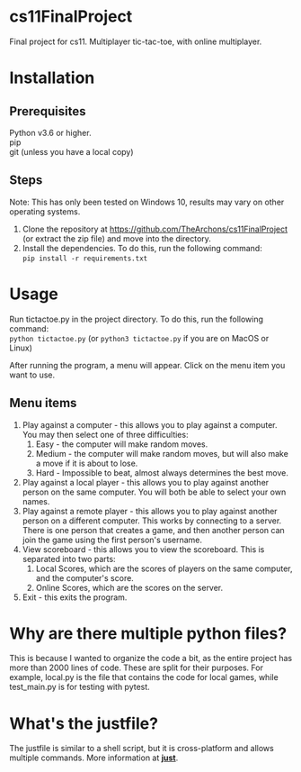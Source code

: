 # cs11FinalProject
Final project for cs11. Multiplayer tic-tac-toe, with online multiplayer.

# Installation
## Prerequisites
Python v3.6 or higher. \
pip \
git (unless you have a local copy)

## Steps
Note: This has only been tested on Windows 10, results may vary on other operating systems.

1. Clone the repository at https://github.com/TheArchons/cs11FinalProject (or extract the zip file) and move into the directory.
2. Install the dependencies. To do this, run the following command: \
    `pip install -r requirements.txt`

# Usage
Run tictactoe.py in the project directory. To do this, run the following command: \
    `python tictactoe.py` (or `python3 tictactoe.py` if you are on MacOS or Linux)

After running the program, a menu will appear. Click on the menu item you want to use.

## Menu items
1. Play against a computer - this allows you to play against a computer. You may then select one of three difficulties:
    1. Easy - the computer will make random moves.
    2. Medium - the computer will make random moves, but will also make a move if it is about to lose.
    3. Hard - Impossible to beat, almost always determines the best move.
2. Play against a local player - this allows you to play against another person on the same computer. You will both be able to select your own names.
3. Play against a remote player - this allows you to play against another person on a different computer. This works by connecting to a server. There is one person that creates a game, and then another person can join the game using the first person's username.
4. View scoreboard - this allows you to view the scoreboard. This is separated into two parts:
    1. Local Scores, which are the scores of players on the same computer, and the computer's score.
    2. Online Scores, which are the scores on the server.
5. Exit - this exits the program.

# Why are there multiple python files?
This is because I wanted to organize the code a bit, as the entire project has more than 2000 lines of code. These are split for their purposes. For example, local.py is the file that contains the code for local games, while test_main.py is for testing with pytest.

# What's the justfile?
The justfile is similar to a shell script, but it is cross-platform and allows multiple commands. More information at **[just](https://github.com/casey/just)**.